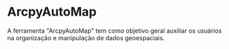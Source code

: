 # ArcpyAutoMap
A ferramenta "ArcpyAutoMap" tem como objetivo geral auxiliar os usuários na organização e manipulação de dados geoespaciais. 
